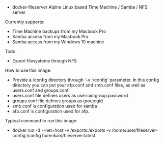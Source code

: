- docker-fileserver
Alpine Linux based Time Machine / Samba / NFS server

Currently supports:
- Time Machine backups from my Macbook Pro
- Samba access from my Macbook Pro
- Samba access from my Windows 10 machine

Todo:
- Export filesystems through NFS


How to use this image:
- Provide a /config directory through '-v <path to config>:/config' parameter. In this config directory you can put your afp.conf and smb.conf files, as well as users.conf and groups.conf.
- users.conf file defines users as user:uid:group:password
- groups.conf file defines groups as group:gid
- smb.conf is configuration used for samba
- afp.conf is configuration used for afp.
  
Typical command to run this image:
- docker run -d --net=host -v /exports:/exports -v /home/user/fileserver-config:/config hurenkam/fileserver:latest
